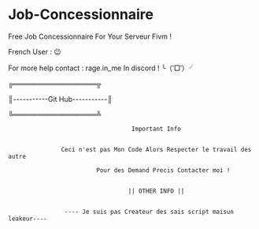 # Job-Concessionnaire
Free Job Concessionnaire For Your Serveur Fivm !

French User : 😉

For more help contact : rage.in_me In discord ! ╰（‵□′）╯


╔═════════════════╦

║-----------Git Hub-----------║

╚═════════════════╩

                                       Important Info    

   
                   Ceci n'est pas Mon Code Alors Respecter le travail des autre                           

                             Pour des Demand Precis Contacter moi !                                           

                                                                                                              
                                      || OTHER INFO ||                                                     


                    ---- Je suis pas Createur des sais script maisun leakeur----

                    
